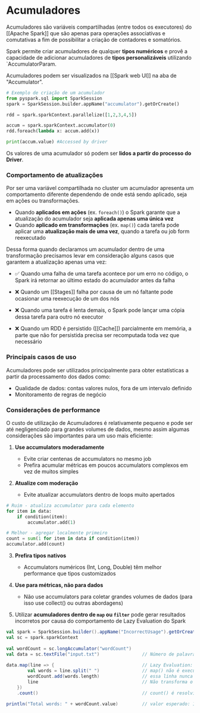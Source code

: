 # Acumuladores

Acumuladores são variáveis compartilhadas (entre todos os executores) do [[Apache Spark]] que são apenas para operações associativas e comutativas a fim de possibilitar a criação de contadores e somatórios.

Spark permite criar acumuladores de qualquer **tipos numéricos** e provê a capacidade de adicionar acumuladores de **tipos personalizáveis** utilizando `AccumulatorParam.

Acumuladores podem ser visualizados na [[Spark web UI]] na aba de "Accumulator".

```python
# Exemplo de criação de um acumulador
from pyspark.sql import SparkSession
spark = SparkSession.builder.appName("accumulator").getOrCreate()

rdd = spark.sparkContext.parallelize([1,2,3,4,5])

accum = spark.sparkContext.accumulator(0)
rdd.foreach(lambda x: accum.add(x))

print(accum.value) #Accessed by driver
```

Os valores de uma acumulador só podem ser **lidos a partir do processo do Driver**.

### Comportamento de atualizações

Por ser uma variável compartilhada no cluster um acumulador apresenta um comportamento diferente dependendo de onde está sendo aplicado, seja em ações ou transformações.

- Quando **aplicados em ações** (ex. `foreach()`) o Spark garante que a atualização do acumulador seja **aplicada apenas uma única vez**
- Quando **aplicado em transformações** (ex. `map()`) cada tarefa pode aplicar uma **atualização mais de uma vez**, quando a tarefa ou job form reexecutado

Dessa forma quando declaramos um acumulador dentro de uma transformação precisamos levar em consideração alguns casos que garantem a atualização apenas uma vez:

- ✅ Quando uma falha de uma tarefa acontece por um erro no código, o Spark irá retornar ao último estado do acumulador antes da falha

- ❌ Quando um [[Stages]] falha por causa de um nó faltante pode ocasionar uma reexecução de um dos nós

- ❌ Quando uma tarefa é lenta demais, o Spark pode lançar uma cópia dessa tarefa para outro nó executor

- ❌ Quando um RDD é persistido ([[Cache]]) parcialmente em memória, a parte que não for persistida precisa ser recomputada toda vez que necessário

### Principais casos de uso

Acumuladores pode ser utilizados principalmente para obter estatísticas a partir da processamento dos dados como:

- Qualidade de dados: contas valores nulos, fora de um intervalo definido
- Monitoramento de regras de negócio

### Considerações de performance

O custo de utilização de Acumuladores é relativamente pequeno e pode ser até negligenciado para grandes volumes de dados, mesmo assim algumas considerações são importantes para um uso mais eficiente:

1. **Use accumulators moderadamente**
    - Evite criar centenas de accumulators no mesmo job
    - Prefira acumular métricas em poucos accumulators complexos em vez de muitos simples

2. **Atualize com moderação**
    - Evite atualizar accumulators dentro de loops muito apertados

```py
# Ruim - atualiza accumulator para cada elemento
for item in data:
    if condition(item):
        accumulator.add(1)

# Melhor - agregar localmente primeiro
count = sum(1 for item in data if condition(item))
accumulator.add(count)
```

3. **Prefira tipos nativos**   
    - Accumulators numéricos (Int, Long, Double) têm melhor performance que tipos customizados

4. **Use para métricas, não para dados**
    - Não use accumulators para coletar grandes volumes de dados (para isso use collect() ou outras abordagens)

5. Utilizar **acumuladores dentro de `map` ou `filter`** pode gerar resultados incorretos por causa do comportamento de Lazy Evaluation do Spark

```scala  
val spark = SparkSession.builder().appName("IncorrectUsage").getOrCreate()  
val sc = spark.sparkContext  
  
val wordCount = sc.longAccumulator("wordCount")  
val data = sc.textFile("input.txt")                // Número de palavras: 15
                                                   
data.map(line => {                                 // Lazy Evaluation:
		val words = line.split(" ")                // map() não é executado
		wordCount.add(words.length)                // essa linha nunca é executada
		line                                       // Não transforma o rdd já que retorna o mesmo número de linhas
	})
	.count()                                       // count() é resolvido no rdd original data sem executar o map()
  
println("Total words: " + wordCount.value)         // valor esperado: 15 - valor obtido: 0
```